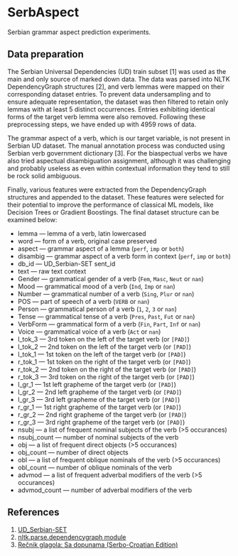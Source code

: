 # SerbAspect

Serbian grammar aspect prediction experiments.

## Data preparation

The Serbian Universal Dependencies (UD) train subset [1] was used as the main and only source of marked down data. The data was parsed into NLTK DependencyGraph structures [2], and verb lemmas were mapped on their corresponding dataset entries. To prevent data undersampling and to ensure adequate representation, the dataset was then filtered to retain only lemmas with at least 5 distinct occurrences. Entries exhibiting identical forms of the target verb lemma were also removed. Following these preprocessing steps, we have ended up with 4959 rows of data.

The grammar aspect of a verb, which is our target variable, is not present in Serbian UD dataset. The manual annotation process was conducted using Serbian verb government dictionary [3]. For the biaspectual verbs we have also tried aspectual disambiguation assignment, although it was challenging and probably useless as even within contextual information they tend to still be rock solid ambiguous.

Finally, various features were extracted from the DependencyGraph structures and appended to the dataset. These features were selected for their potential to improve the performance of classical ML models, like Decision Trees or Gradient Boostings. The final dataset structure can be examined below:

- lemma — lemma of a verb, latin lowercased
- word — form of a verb, original case preserved
- aspect — grammar aspect of a lemma (`perf`, `imp` or `both`)
- disambig — grammar aspect of a verb form in context (`perf`, `imp` or `both`)
- db_id — UD_Serbian-SET sent_id
- text — raw text context
- Gender — grammatical gender of a verb (`Fem`, `Masc`, `Neut` or `nan`)
- Mood — grammatical mood of a verb (`Ind`, `Imp` or `nan`)
- Number — grammatical number of a verb (`Sing`, `Plur` or `nan`)
- POS — part of speech of a verb (`VERB` or `nan`)
- Person — grammatical person of a verb (`1`, `2`, `3` or `nan`)
- Tense — grammatical tense of a verb (`Pres`, `Past`, `Fut` or `nan`)
- VerbForm — grammatical form of a verb (`Fin`, `Part`, `Inf` or `nan`)
- Voice — grammatical voice of a verb (`Act` or `nan`)
- l_tok_3 — 3rd token on the left of the target verb (or `[PAD]`)
- l_tok_2 — 2nd token on the left of the target verb (or `[PAD]`)
- l_tok_1 — 1st token on the left of the target verb (or `[PAD]`)
- r_tok_1 — 1st token on the right of the target verb (or `[PAD]`)
- r_tok_2 — 2nd token on the right of the target verb (or `[PAD]`)
- r_tok_3 — 3rd token on the right of the target verb (or `[PAD]`)
- l_gr_1 — 1st left grapheme of the target verb (or `[PAD]`)
- l_gr_2 — 2nd left grapheme of the target verb (or `[PAD]`)
- l_gr_3 — 3rd left grapheme of the target verb (or `[PAD]`)
- r_gr_1 — 1st right grapheme of the target verb (or `[PAD]`)
- r_gr_2 — 2nd right grapheme of the target verb (or `[PAD]`)
- r_gr_3 — 3rd right grapheme of the target verb (or `[PAD]`)
- nsubj — a list of frequent nominal subjects of the verb (>5 occurances)
- nsubj_count — number of nominal subjects of the verb
- obj — a list of frequent direct objects (>5 occurances)
- obj_count — number of direct objects
- obl — a list of frequent oblique nominals of the verb (>5 occurances)
- obl_count — number of oblique nominals of the verb
- advmod — a list of frequent adverbal modifiers of the verb (>5 occurances)
- advmod_count — number of adverbal modifiers of the verb

## References

1) [UD_Serbian-SET](https://github.com/UniversalDependencies/UD_Serbian-SET/tree/master)
2) [nltk.parse.dependencygraph module](https://www.nltk.org/api/nltk.parse.dependencygraph.html)
3) [Rečnik glagola: Sa dopunama (Serbo-Croatian Edition)](https://isbndb.com/book/9788617011503)
